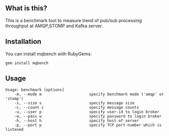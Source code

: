 ## What is this?
This is a benchmark tool to measure trend of pub/sub processing throughput at AMQP,STOMP and Kafka server.

## Installation
You can install mqbench with RubyGems:
```
gem install mqbench
```

## Usage
```
Usage: benchmark [options]
    -m, --mode m                     specify benchmark mode ('amqp' or 'stomp')
    -s, --size s                     specify message size
    -c, --count c                    specify message counts
    -u, --user p                     specify user-id to login broker
    -w, --pass w                     specify password to login broker
    -h, --host h                     specify host of server
    -p, --port p                     specify TCP port-number which is listened
```
